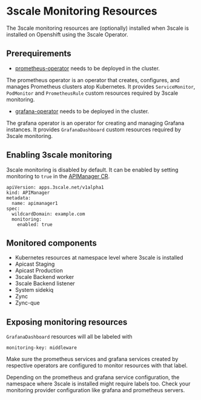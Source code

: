 # 3scale Monitoring Resources

The 3scale monitoring resources are (optionally) installed when 3scale is installed on Openshift using the 3scale Operator.

## Prerequirements

* [prometheus-operator](https://github.com/coreos/prometheus-operator/tree/master/contrib/kube-prometheus#quickstart) needs to be deployed in the cluster.

The prometheus operator is an operator that creates, configures, and manages Prometheus clusters atop Kubernetes. It provides `ServiceMonitor`, `PodMonitor` and `PrometheusRule` custom resources required by 3scale monitoring.

* [grafana-operator](https://github.com/coreos/prometheus-operator/tree/master/contrib/kube-prometheus#quickstart) needs to be deployed in the cluster.

The grafana operator is an operator for creating and managing Grafana instances. It provides `GrafanaDashboard` custom resources required by 3scale monitoring.

## Enabling 3scale monitoring

3scale monitoring is disabled by default. It can be enabled by setting monitoring to `true` in the [APIManager CR](apimanager-reference.md).

```
apiVersion: apps.3scale.net/v1alpha1
kind: APIManager
metadata:
  name: apimanager1
spec:
  wildcardDomain: example.com
  monitoring:
    enabled: true
```

## Monitored components

* Kubernetes resources at namespace level where 3scale is installed
* Apicast Staging
* Apicast Production
* 3scale Backend worker
* 3scale Backend listener
* System sidekiq
* Zync
* Zync-que

## Exposing monitoring resources

`GrafanaDashboard` resources will all be labeled with

```
monitoring-key: middleware
```

Make sure the prometheus services and grafana services created by respective operators are configured to monitor resources with that label.

Depending on the prometheus and grafana service configuration, the namespace where 3scale is installed might require labels too. Check your monitoring provider configuration like grafana and prometheus servers.

